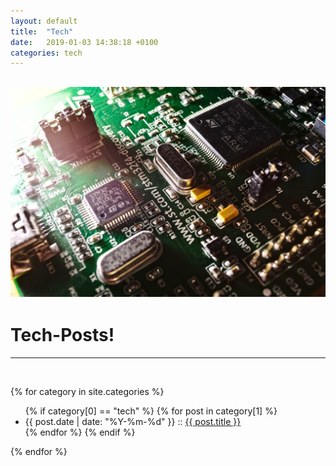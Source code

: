 ```yaml
---
layout: default
title:  "Tech"
date:   2019-01-03 14:38:18 +0100
categories: tech
---
```

![pcb-macro](/img/pcb.jpg)
---
# Tech-Posts!
---
<br>

{% for category in site.categories %}
  <ul>
    {% if category[0] == "tech" %}
        {% for post in category[1] %}
            <li>{{ post.date | date: "%Y-%m-%d" }} :: <a href="{{ post.url }}">{{ post.title }}</a> </li>
        {% endfor %}
    {% endif %}
  </ul>
{% endfor %}


